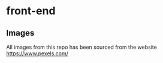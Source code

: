 # front-end

## Images

All images from this repo has been sourced from the website https://www.pexels.com/